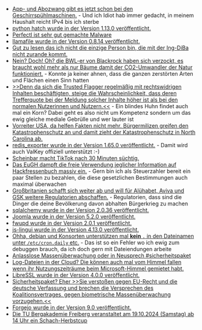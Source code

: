 * [App- und Abozwang gibt es jetzt schon bei den Geschirrspühlmaschinen.](https://blog.fefe.de/?ts=99f23585) - Und ich Idiot hab immer gedacht, in meinem Haushalt reicht IPv4 bis ich sterbe
* [python hatch wurde in der Version 1.13.0 veröffentlicht.](https://github.com/pypa/hatch/releases/tag/hatch-v1.13.0)
* [Perfectl ist sehr gut gemachte Malware](https://www.schneier.com/blog/archives/2024/10/perfectl-malware.html)
* [llamafile wurde in der Version 0.8.14 veröffentlicht.](https://www.phoronix.com/news/Llamafile-0.8.14)
* [Gut zu lesen das ich nicht die einzige Person bin, die mit der Ing-DiBa nicht zurande kommt.](https://www.borncity.com/blog/2024/10/14/fail-der-ing-beim-online-banking-teil-2/)
* [Nein? Doch! Oh? die BWL-er von Blackrock haben sich verzockt, es braucht wohl mehr als nur Bäume damit der CO2-Umwandler der Natur funktioniert.](https://blog.fefe.de/?ts=99f343c1) - Konnte ja keiner ahnen, dass die ganzen zerstörten Arten und Flächen einen Sinn hatten
* [>>Denn da sich die Trusted Flagger regelmäßig mit rechtswidrigen Inhalten beschäftigten, steige die Wahrscheinlichkeit, dass deren Trefferquote bei der Meldung solcher Inhalte höher ist als bei den normalen Nutzerinnen und Nutzern.<<](https://blog.fefe.de/?ts=99f3bbbd) - Ein blindes Huhn findet auch mal ein Korn? Dabei geht es also nicht um Kompetenz sondern um das ewig gleiche mediale Gebrülle und wer lauter ist
* [Vorreiter USA, da helfen Fakten nicht mehr. Bürgermilizen greifen den Katastrophenschutz an und damit zieht der Katastrophenschutz in North Carolina ab.](https://blog.fefe.de/?ts=99f3f19c)
* [redis_exporter wurde in der Version 1.65.0 veröffentlicht.](https://github.com/oliver006/redis_exporter/releases/tag/v1.65.0) - Damit wird auch ValKey offiziell unterstützt :-)
* [Scheinbar macht TikTok nach 30 Minuten süchtig.](https://netzpolitik.org/2024/interne-dokumente-tiktok-ist-sich-seines-suchtpotenzials-offenbar-bewusst/)
* [Das EuGH dampft die freie Verwendung jeglicher Information auf Hackfressenbuch massiv ein.](https://noyb.eu/de/cjeu-meta-must-minimise-use-personal-data-ads-0) - Gern bin ich als Steuerzahler bereit ein paar Stellen zu bezahlen, die diese gesetzlichen Bestimmungen auch maximal überwachen
* [Großbritanien schafft sich weiter ab und will für Alühabet, Aviva und GSK weitere Regulatorien abschaffen.](https://blog.fefe.de/?ts=99f0fdc8) - Regulatorien, dass sind die Dinger die deine Bevölkerung davon abhalten Bürgerkrieg zu machen
* [sqlalchemy wurde in der Version 2.0.36 veröffentlicht.](https://github.com/sqlalchemy/sqlalchemy/releases/tag/rel_2_0_36)
* [Joomla wurde in der Version 5.2.0 veröffentlicht.](https://github.com/joomla/joomla-cms/releases/tag/5.2.0)
* [fwupd wurde in der Version 2.0.1 veröffentlicht.](https://github.com/fwupd/fwupd/releases/tag/2.0.1)
* [js-lingui wurde in der Version 4.13.0 veröffentlicht.](https://github.com/lingui/js-lingui/releases/tag/v4.13.0)
* [Ohha, debian und Konsorten unterstützen mal **kein** `.` in den Dateinamen unter `/etc/cron.daily` etc.](https://utcc.utoronto.ca/~cks/space/blog/linux/CronPeriodicDirsAndRunParts) - Das ist so ein Fehler wo ich ewig zum debuggen brauch, da ich doch gern mit Dateiendungen arbeite
* [Anlasslose Massenüberwachung oder in Neusprech #sicherheitspaket](https://netzpolitik.org/2024/biometrische-ueberwachung-sicherheitspaket-als-buechse-der-pandora/)
* [Log-Dateien in der Cloud? Die können auch mal vom Himmel fallen wenn ihr Nutzungszeiträume beim Microsoft-Himmel gemietet habt.](https://www.borncity.com/blog/2024/10/16/microsoft-verliert-log-daten-von-sicherheitsprodukten-in-der-cloud/)
* [LibreSSL wurde in der Version 4.0.0 veröffentlicht.](https://lwn.net/Articles/994320/)
* [Sicherheitspaket? Eher >>Sie verstoßen gegen EU-Recht und die deutsche Verfassung und brechen die Versprechen des Koalitionsvertrages, gegen biometrische Massenüberwachung vorzugehen.<<](https://www.ccc.de/de/updates/2024/die-groesste-enttauschung-seit-beginn-der-ampel-regierung)
* [Forgejo wurde in der Version 9.0 veröffentlicht.](https://forgejo.org/2024-10-release-v9-0/)
* [Die TU Bergakademie Freiberg veranstaltet am 19.10.2024 (Samstag) ab 14 Uhr ein Schach-Herbstcup](https://www.tubaf.plus/post/19-10-2024-tubaf-schach-herbstcup)
